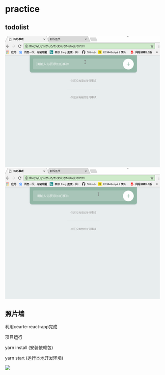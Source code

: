 # practice

## todolist

![](./todolist/todoList.gif)
![](./todolist/todoList2.gif)


## 照片墙
利用cearte-react-app完成

项目运行

yarn install  (安装依赖包)

yarn start (运行本地开发环境)

![](./picWall/picWall.gif)
